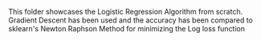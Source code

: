 This folder showcases the Logistic Regression Algorithm from scratch. Gradient Descent has been used and the accuracy has been compared to sklearn's Newton Raphson Method for minimizing the Log loss function
